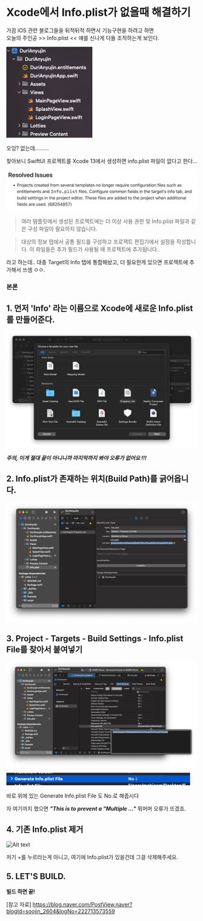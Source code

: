 # Xcode에서 Info.plist가 없을때 해결하기
가끔 iOS 관련 블로그들을 뒤적뒤적 하면서 기능구현을 하려고 하면  
오늘의 주인공 >> Info.plist << 얘를 신나게 다들 조작하는게 보인다.

![Alt text](image-8.png)

오잉? 없는데.........

찾아보니 SwiftUI 프로젝트를 Xcode 13에서 생성하면 info.plist 파일이 없다고 한다...

![Alt text](image-9.png)
> 여러 템플릿에서 생성된 프로젝트에는 더 이상 사용 권한 및 Info.plist 파일과 같은 구성 파일이 필요하지 않습니다.

> 대상의 정보 탭에서 공통 필드를 구성하고 프로젝트 편집기에서 설정을 작성합니다. 이 파일들은 추가 필드가 사용될 때 프로젝트에 추가됩니다.

라고 하는데.. 대충 Target의 Info 탭에 통합해놨고, 더 필요한게 있으면 프로젝트에 추가해서 쓰셈 ㅇㅇ.


### 본론

## 1. 먼저 'Info' 라는 이름으로 Xcode에 새로운 Info.plist를 만들어준다.

![Alt text](image-10.png)


***주의, 이게 절대 끝이 아니니까 마지막까지 봐야 오류가 없어요 !!!***

## 2. Info.plist가 존재하는 위치(Build Path)를 긁어옵니다.

![Alt text](image-11.png)


## 3. Project - Targets - Build Settings - Info.plist File를 찾아서 붙여넣기

![Alt text](image-12.png)

![Alt text](image-14.png)

바로 위에 있는 Generate Info.plist File 도 No.로 해줍시다
  

자 여기까지 했으면 ***"This is to prevent a "Multiple ..."*** 뭐머머 오류가 뜨겠죠.

## 4. 기존 Info.plist 제거

![Alt text](<스크린샷 2023-11-16 오후 12.14.26.png>)

저기 +를 누르라는게 아니고, 여기에 Info.plist가 있을건데 그걸 삭제해주세요. 

## 5. LET'S BUILD.

**빌드 하면 끝!**


  
   
     

[참고 자료] https://blog.naver.com/PostView.naver?blogId=soojin_2604&logNo=222713573559